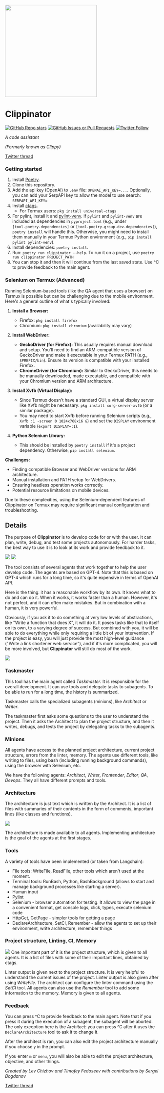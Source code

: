 <img src="clippy.jpg" width="300"></img>

# Clippinator


[![GitHub Repo stars](https://img.shields.io/github/stars/ennucore/clippinator?style=social)](https://github.com/ennucore/clippinator)
[![GitHub Issues or Pull Requests](https://img.shields.io/github/issues/ennucore/clippinator)](https://github.com/ennucore/clippinator/issues)
[![Twitter Follow](https://img.shields.io/twitter/follow/ennucore?style=social)](https://twitter.com/ennucore)

_A code assistant_

_(Formerly known as Clippy)_

[Twitter thread](https://twitter.com/ennucore/status/1680971027931693063)

### Getting started

1. Install [Poetry](https://python-poetry.org/docs/#installation).
2. Clone this repository.
3. Add the api key (OpenAI) to `.env` file: `OPENAI_API_KEY=...`. Optionally, you can add your SerpAPI
   key to allow the model to use search: `SERPAPI_API_KEY=`
4. Install [ctags](https://docs.ctags.io/en/latest/building.html).
   - For Termux users: `pkg install universal-ctags`
5. For pylint, install it and [pylint-venv](https://github.com/jgosmann/pylint-venv/). If `pylint` and `pylint-venv` are included as dependencies in `pyproject.toml` (e.g., under `[tool.poetry.dependencies]` or `[tool.poetry.group.dev.dependencies]`), `poetry install` will handle this. Otherwise, you might need to install them manually in your Termux Python environment (e.g., `pip install pylint pylint-venv`).
6. Install dependencies: `poetry install`.
7. Run: `poetry run clippinator --help`. To run it on a project,
   use `poetry run clippinator PROJECT_PATH`
8. You can stop it and then it will continue from the last saved state. Use ^C to provide feedback to the main agent.

### Selenium on Termux (Advanced)

Running Selenium-based tools (like the QA agent that uses a browser) on Termux is possible but can be challenging due to the mobile environment. Here's a general outline of what's typically involved:

1.  **Install a Browser:**
    *   Firefox: `pkg install firefox`
    *   Chromium: `pkg install chromium` (availability may vary)

2.  **Install WebDriver:**
    *   **GeckoDriver (for Firefox):** This usually requires manual download and setup. You'll need to find an ARM-compatible version of GeckoDriver and make it executable in your Termux PATH (e.g., `$PREFIX/bin`). Ensure its version is compatible with your installed Firefox.
    *   **ChromeDriver (for Chromium):** Similar to GeckoDriver, this needs to be manually downloaded, made executable, and compatible with your Chromium version and ARM architecture.

3.  **Install Xvfb (Virtual Display):**
    *   Since Termux doesn't have a standard GUI, a virtual display server like Xvfb might be necessary: `pkg install xorg-server-xvfb` (or a similar package).
    *   You may need to start Xvfb before running Selenium scripts (e.g., `Xvfb :1 -screen 0 1024x768x16 &`) and set the `DISPLAY` environment variable (`export DISPLAY=:1`).

4.  **Python Selenium Library:**
    *   This should be installed by `poetry install` if it's a project dependency. Otherwise, `pip install selenium`.

**Challenges:**
*   Finding compatible Browser and WebDriver versions for ARM architecture.
*   Manual installation and PATH setup for WebDrivers.
*   Ensuring headless operation works correctly.
*   Potential resource limitations on mobile devices.

Due to these complexities, using the Selenium-dependent features of Clippinator on Termux may require significant manual configuration and troubleshooting.

## Details

The purpose of **Clippinator** is to develop code for or with the user.
It can plan, write, debug, and test some projects autonomously.
For harder tasks, the best way to use it is to look at its work and provide feedback to it.

![](images/writing.png)
![](images/testing.png)

The tool consists of several agents that work together to help the user develop code. The agents are based on GPT-4.
Note that this is based on GPT-4 which runs for a long time, so it's quite expensive in terms of OpenAI API.

Here is the thing: it has a reasonable workflow by its own. It knows what to do and can do it. When it works, it works
faster than a human.
However, it's not perfect, and it can often make mistakes. But in combination with a human, it is very powerful.

Obviously, if you ask it to do something at very low levels of abstractions, like "Write a function that does X", it
will do it. It poses tasks like that to itself on its own, to a varying degree of success.
But combined with you, it will be able to do everything while only requiring a little bit of your intervention.
If the project is easy, you will just provide the most high-level guidance ("Write a link shortener web service"),
and if it's more complicated, you will be more involved, but **Clippinator** will still do most of the work.

![](images/map.png)

### Taskmaster

This tool has the main agent called _Taskmaster_. It is responsible for the overall development. It can use tools and
delegate tasks to subagents. To be able to run for a
long time, the history is summarized.

Taskmaster calls the specialized subagents (minions), like _Architect_ or _Writer_.

The taskmaster first asks some questions to the user to understand the project.
Then it asks the Architect to plan the project structure, and then it writes, debugs, and tests the project by
delegating tasks to the subagents.

### Minions

All agents have access to the planned project architecture, current project structure, errors from the linter, memory.
The agents use different tools, like writing to files, using bash (including running background commands), using the
browser with Selenium, etc.

We have the following agents: _Architect_, _Writer_, _Frontender_, _Editor_, _QA_, _Devops_. They all have different
prompts and
tools.

### Architecture

The architecture is just text which is written by the Architect.
It is a list of files with summaries of their contents in the form of comments, important lines (like classes and
functions).

![](images/architecture.png)

The architecture is made available to all agents. Implementing architecture is the goal of the agents at the first
stages.

### Tools

A variety of tools have been implemented (or taken from Langchain):

- File tools: WriteFile, ReadFile, other tools which aren't used at the moment.
- Terminal tools: RunBash, Python, BashBackground (allows to start and manage background processes like starting a
  server).
- Human input
- Pylint
- Selenium - browser automation for testing. It allows to view the page in a convenient format, get console logs, click,
  types, execute selenium code
- HttpGet, GetPage - simpler tools for getting a page
- DeclareArchitecture, SetCI, Remember - allow the agents to set up their environment, write architecture, remember
  things

### Project structure, Linting, CI, Memory

![](images/structure.png)
One important part of it is the project structure, which is given to all agents.
It is a list of files with some of their important lines, obtained by ctags.

Linter output is given next to the project structure. It is very helpful to understand the current issues of the
project.
Linter output is also given after using _WriteFile_.
The architect can configure the linter command using the _SetCI_ tool.
All agents can also use the _Remember_ tool to add some information to the memory. Memory is given to all agents.

### Feedback

You can press ^C to provide feedback to the main agent. Note that if you press it during the execution of a subagent,
the subagent will be aborted. The only exception here is the _Architect_: you can press ^C after it uses
the `DeclareArchitecture` tool to ask it to change it.

After the architect is ran, you can also edit the project architecture manually if you choose `y` in the prompt.

If you enter `m` or `menu`, you will also be able to edit the project architecture, objective, and other things.


_Created by Lev Chizhov and Timofey Fedoseev with contributions by Sergei Bogdanov_

[Twitter thread](https://twitter.com/ennucore/status/1680971027931693063)
